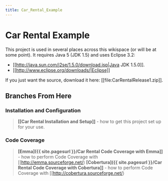 ```yaml
---
title: Car_Rental_Example
---
```

# Car Rental Example

This project is used in several places across this wikispace (or will be at some point). It requires Java 5 (JDK 1.5) and uses Eclipse 3.2:
* [[http://java.sun.com/j2se/1.5.0/download.jsp|Java JDK 1.5.0]].
* [[http://www.eclipse.org/downloads/|Eclipse]]

If you just want the source, download it here: [[file:CarRentalRelease1.zip]].

## Branches From Here

### Installation and Configuration
> **[[Car Rental Installation and Setup]]** - how to get this project set up for your use.

### Code Coverage
> **[Emma]({{ site.pagesurl }}/Car Rental Code Coverage with Emma]]** - how to perform Code Coverage with [[http://emma.sourceforge.net/)
> **[Cobertura]({{ site.pagesurl }}/Car Rental Code Coverage with Cobertura]]** - how to perform Code Coverage with [[http://cobertura.sourceforge.net/)


